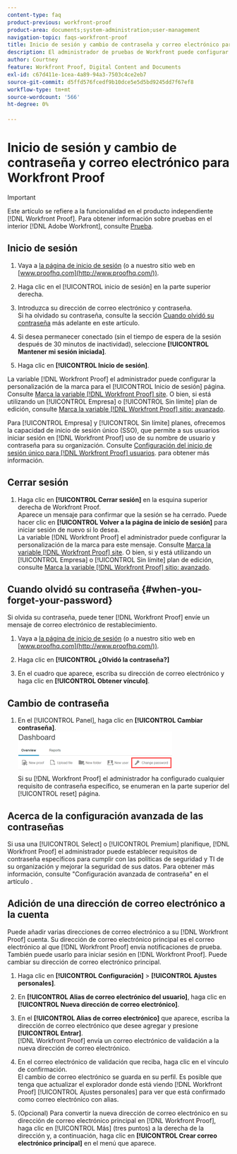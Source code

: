 ```yaml
---
content-type: faq
product-previous: workfront-proof
product-area: documents;system-administration;user-management
navigation-topic: faqs-workfront-proof
title: Inicio de sesión y cambio de contraseña y correo electrónico para Workfront Proof
description: El administrador de pruebas de Workfront puede configurar la personalización de la marca para la página de inicio de sesión. Consulte Marca del sitio de prueba de Workfront . O bien, si está utilizando un plan de edición Enterprise o Unlimited, consulte Brand the Workfront Proof site - advanced .
author: Courtney
feature: Workfront Proof, Digital Content and Documents
exl-id: c67d411e-1cea-4a89-94a3-7503c4ce2eb7
source-git-commit: d5ffd576fcedf9b10dce5e5d5bd9245dd7f67ef8
workflow-type: tm+mt
source-wordcount: '566'
ht-degree: 0%

---
```


# Inicio de sesión y cambio de contraseña y correo electrónico para Workfront Proof

>[!IMPORTANT]
>
>Este artículo se refiere a la funcionalidad en el producto independiente [!DNL Workfront Proof]. Para obtener información sobre pruebas en el interior [!DNL Adobe Workfront], consulte [Prueba](../../../review-and-approve-work/proofing/proofing.md).

## Inicio de sesión

1. Vaya a [la página de inicio de sesión](http://www.proofhq.com/login) (o a nuestro sitio web en  [www.proofhq.com](http://www.proofhq.com/)).

1. Haga clic en el [!UICONTROL inicio de sesión] en la parte superior derecha.
1. Introduzca su dirección de correo electrónico y contraseña.\
   Si ha olvidado su contraseña, consulte la sección  [Cuando olvidó su contraseña](#when-you-forget-your-password) más adelante en este artículo.

1. Si desea permanecer conectado (sin el tiempo de espera de la sesión después de 30 minutos de inactividad), seleccione **[!UICONTROL Mantener mi sesión iniciada]**.
1. Haga clic en **[!UICONTROL Inicio de sesión]**.

La variable [!DNL Workfront Proof] el administrador puede configurar la personalización de la marca para el [!UICONTROL Inicio de sesión] página. Consulte [Marca la variable [!DNL Workfront Proof] site](../../../workfront-proof/wp-acct-admin/branding/brand-wp-site.md). O bien, si está utilizando un [!UICONTROL Empresa] o [!UICONTROL Sin límite] plan de edición, consulte  [Marca la variable [!DNL Workfront Proof] sitio: avanzado](../../../workfront-proof/wp-acct-admin/branding/brand-wp-site-advanced.md).

Para [!UICONTROL Empresa] y [!UICONTROL Sin límite] planes, ofrecemos la capacidad de inicio de sesión único (SSO), que permite a sus usuarios iniciar sesión en [!DNL Workfront Proof] uso de su nombre de usuario y contraseña para su organización. Consulte [Configuración del inicio de sesión único para [!DNL Workfront Proof] usuarios](../../../workfront-proof/wp-acct-admin/account-settings/configure-sso-for-wp-users.md). para obtener más información.

## Cerrar sesión

1. Haga clic en **[!UICONTROL Cerrar sesión]** en la esquina superior derecha de Workfront Proof.\
   Aparece un mensaje para confirmar que la sesión se ha cerrado. Puede hacer clic en **[!UICONTROL Volver a la página de inicio de sesión]** para iniciar sesión de nuevo si lo desea.\
   La variable [!DNL Workfront Proof] el administrador puede configurar la personalización de la marca para este mensaje. Consulte [Marca la variable [!DNL Workfront Proof] site](../../../workfront-proof/wp-acct-admin/branding/brand-wp-site.md). O bien, si y está utilizando un [!UICONTROL Empresa] o [!UICONTROL Sin límite] plan de edición, consulte  [Marca la variable [!DNL Workfront Proof] sitio: avanzado](../../../workfront-proof/wp-acct-admin/branding/brand-wp-site-advanced.md).

## Cuando olvidó su contraseña {#when-you-forget-your-password}

Si olvida su contraseña, puede tener [!DNL Workfront Proof] envíe un mensaje de correo electrónico de restablecimiento.

1. Vaya a [la página de inicio de sesión](http://www.proofhq.com/login) (o a nuestro sitio web en  [www.proofhq.com](http://www.proofhq.com/)).

1. Haga clic en **[!UICONTROL ¿Olvidó la contraseña?]**
1. En el cuadro que aparece, escriba su dirección de correo electrónico y haga clic en **[!UICONTROL Obtener vínculo]**.

## Cambio de contraseña

1. En el [!UICONTROL Panel], haga clic en **[!UICONTROL Cambiar contraseña]**.\
   ![Change_passowrd.png](assets/change-passowrd-350x95.png)\
   Si su [!DNL Workfront Proof] el administrador ha configurado cualquier requisito de contraseña específico, se enumeran en la parte superior del [!UICONTROL reset] página.

## Acerca de la configuración avanzada de las contraseñas

Si usa una [!UICONTROL Select] o [!UICONTROL Premium] planifique, [!DNL Workfront Proof] el administrador puede establecer requisitos de contraseña específicos para cumplir con las políticas de seguridad y TI de su organización y mejorar la seguridad de sus datos. Para obtener más información, consulte &quot;Configuración avanzada de contraseña&quot; en el artículo .

## Adición de una dirección de correo electrónico a la cuenta

Puede añadir varias direcciones de correo electrónico a su [!DNL Workfront Proof] cuenta. Su dirección de correo electrónico principal es el correo electrónico al que [!DNL Workfront Proof] envía notificaciones de prueba. También puede usarlo para iniciar sesión en [!DNL Workfront Proof]. Puede cambiar su dirección de correo electrónico principal.

1. Haga clic en **[!UICONTROL Configuración]** > **[!UICONTROL Ajustes personales]**.

1. En **[!UICONTROL Alias de correo electrónico del usuario]**, haga clic en **[!UICONTROL Nueva dirección de correo electrónico]**.

1. En el **[!UICONTROL Alias de correo electrónico]** que aparece, escriba la dirección de correo electrónico que desee agregar y presione **[!UICONTROL Entrar]**.\
   [!DNL Workfront Proof] envía un correo electrónico de validación a la nueva dirección de correo electrónico.

1. En el correo electrónico de validación que reciba, haga clic en el vínculo de confirmación.\
   El cambio de correo electrónico se guarda en su perfil. Es posible que tenga que actualizar el explorador donde está viendo [!DNL Workfront Proof] [!UICONTROL Ajustes personales] para ver que está confirmado como correo electrónico con alias.
1. (Opcional) Para convertir la nueva dirección de correo electrónico en su dirección de correo electrónico principal en [!DNL Workfront Proof], haga clic en [!UICONTROL Más] (tres puntos) a la derecha de la dirección y, a continuación, haga clic en **[!UICONTROL Crear correo electrónico principal]** en el menú que aparece.

